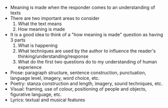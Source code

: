 - Meaning is made when the responder comes to an understanding of texts
- There are two important areas to consider
    1. What the text means
    2. How meaning is made
- It is a good idea to think of a "how meaning is made" question as having 3 parts
    1. What is happening
    2. What techniques are used by the author to influence the reader's thinking/understanding/response
    3. What do the first two questions do to my understanding of human experience
- Prose: paragraph structure, sentence construction, punctuation, language level, imagery, word choice, etc.
- Poetry: stanza construction and length, imagery, sound techniques, etc.
- Visual: framing, use of colour, positioning of people and objects, figurative language, etc.
- Lyrics: textual and musical features